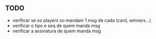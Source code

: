## TODO

- verificar se os players so mandam 1 msg de cada (card, winners...)
- verificar o tipo e seq de quem manda msg
- verificar a assinatura de quem manda msg
